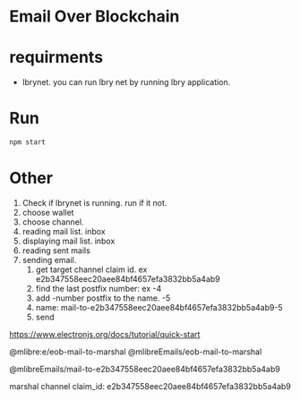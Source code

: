 # Email Over Blockchain

# requirments

* lbrynet. you can run lbry net by running lbry application.


# Run
```bash
npm start
```

# Other

<!-- 0. choose blockchain -->
1. Check if lbrynet is running. run if it not.
2. choose wallet
3. choose channel.
4. reading mail list. inbox
5. displaying mail list. inbox
6. reading sent mails
7. sending email.
	1. get target channel claim id. ex e2b347558eec20aee84bf4657efa3832bb5a4ab9
	2. find the last postfix number: ex -4
	3. add -number postfix to the name. -5
	4. name: mail-to-e2b347558eec20aee84bf4657efa3832bb5a4ab9-5
	5. send

https://www.electronjs.org/docs/tutorial/quick-start


@mlibre:e/eob-mail-to-marshal
@mlibreEmails/eob-mail-to-marshal

@mlibreEmails/mail-to-e2b347558eec20aee84bf4657efa3832bb5a4ab9

marshal channel claim_id: e2b347558eec20aee84bf4657efa3832bb5a4ab9